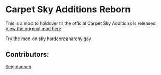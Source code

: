 # Carpet Sky Additions Reborn

This is a mod to holdover til the official Carpet Sky Additions is released
[View the original mod here](https://github.com/jsorrell/CarpetSkyAdditions/issues)

Try the mod on sky.hardcoreanarchy.gay

## Contributors: 
[Seigmannen](https://github.com/Seigmannen) 
